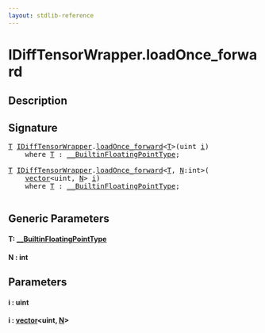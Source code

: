 ```yaml
---
layout: stdlib-reference
---
```


# IDiffTensorWrapper\.loadOnce\_forward

## Description





## Signature 

<pre>
<a href="loadonce_forward-4.html#typeparam-T" class="code_type">T</a> <a href="../interfaces/idifftensorwrapper-015b/index.html" class="code_type">IDiffTensorWrapper</a>.<a href="loadonce_forward-4.html">loadOnce_forward</a>&lt;<a href="loadonce_forward-4.html#typeparam-T" class="code_type">T</a>&gt;(<span class="code_keyword">uint</span> <a href="loadonce_forward-4.html#decl-i" class="code_param">i</a>)
    <span class='code_keyword'>where</span> <a href="loadonce_forward-4.html#typeparam-T" class="code_type">T</a> : <a href="../interfaces/0_builtinfloatingpointtype-029hm/index.html" class="code_type">__BuiltinFloatingPointType</a>;

<a href="loadonce_forward-4.html#typeparam-T" class="code_type">T</a> <a href="../interfaces/idifftensorwrapper-015b/index.html" class="code_type">IDiffTensorWrapper</a>.<a href="loadonce_forward-4.html">loadOnce_forward</a>&lt;<a href="loadonce_forward-4.html#typeparam-T" class="code_type">T</a>, <a href="loadonce_forward-4.html#decl-N" class="code_var">N</a>:<span class="code_keyword">int</span>&gt;(
    <a href="../types/vector/index.html" class="code_type">vector</a>&lt;<span class="code_keyword">uint</span>, <a href="loadonce_forward-4.html#decl-N" class="code_var">N</a>&gt; <a href="loadonce_forward-4.html#decl-i" class="code_param">i</a>)
    <span class='code_keyword'>where</span> <a href="loadonce_forward-4.html#typeparam-T" class="code_type">T</a> : <a href="../interfaces/0_builtinfloatingpointtype-029hm/index.html" class="code_type">__BuiltinFloatingPointType</a>;

</pre>

## Generic Parameters

####  <a id="typeparam-T"></a>T: [\_\_BuiltinFloatingPointType](../interfaces/0_builtinfloatingpointtype-029hm/index.html)
####  <a id="decl-N"></a>N  : int

## Parameters

####  <a id="decl-i"></a>i  : uint
####  <a id="decl-i"></a>i  : [vector](../types/vector/index.html)\<uint, [N](../types/vector/index.html#decl-N)\>


